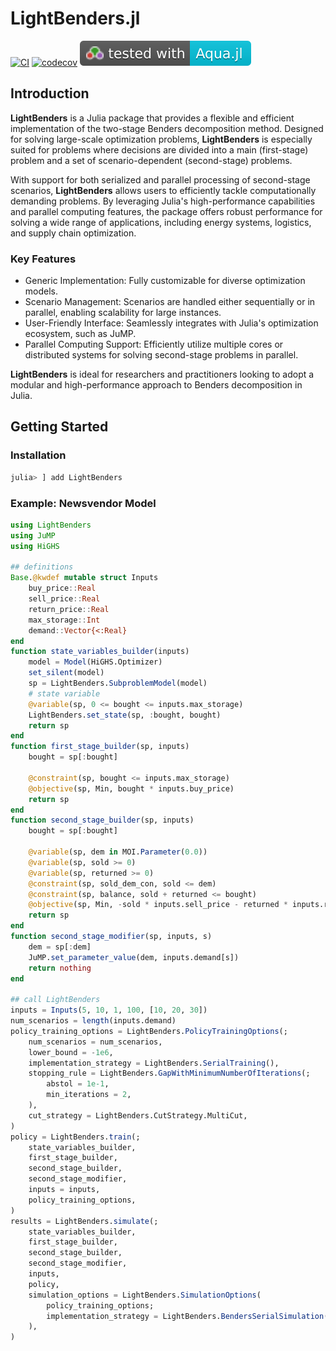 # **LightBenders**.jl

[![CI](https://github.com/psrenergy/**LightBenders**.jl/actions/workflows/CI.yml/badge.svg)](https://github.com/psrenergy/**LightBenders**.jl/actions/workflows/CI.yml)
[![codecov](https://codecov.io/gh/psrenergy/**LightBenders**.jl/graph/badge.svg?token=zfYd247kfX)](https://codecov.io/gh/psrenergy/LightBenders.jl)
[![Aqua](https://raw.githubusercontent.com/JuliaTesting/Aqua.jl/master/badge.svg)](https://github.com/JuliaTesting/Aqua.jl)

## Introduction

**LightBenders** is a Julia package that provides a flexible and efficient implementation of the two-stage Benders decomposition method. Designed for solving large-scale optimization problems, **LightBenders** is especially suited for problems where decisions are divided into a main (first-stage) problem and a set of scenario-dependent (second-stage) problems.

With support for both serialized and parallel processing of second-stage scenarios, **LightBenders** allows users to efficiently tackle computationally demanding problems. By leveraging Julia's high-performance capabilities and parallel computing features, the package offers robust performance for solving a wide range of applications, including energy systems, logistics, and supply chain optimization.

### Key Features
- Generic Implementation: Fully customizable for diverse optimization models.
- Scenario Management: Scenarios are handled either sequentially or in parallel, enabling scalability for large instances.
- User-Friendly Interface: Seamlessly integrates with Julia's optimization ecosystem, such as JuMP.
- Parallel Computing Support: Efficiently utilize multiple cores or distributed systems for solving second-stage problems in parallel.


**LightBenders** is ideal for researchers and practitioners looking to adopt a modular and high-performance approach to Benders decomposition in Julia.

## Getting Started

### Installation

```julia
julia> ] add LightBenders
```

### Example: Newsvendor Model
```julia
using LightBenders
using JuMP
using HiGHS

## definitions
Base.@kwdef mutable struct Inputs
    buy_price::Real
    sell_price::Real
    return_price::Real
    max_storage::Int
    demand::Vector{<:Real}
end
function state_variables_builder(inputs)
    model = Model(HiGHS.Optimizer)
    set_silent(model)
    sp = LightBenders.SubproblemModel(model)
    # state variable
    @variable(sp, 0 <= bought <= inputs.max_storage)
    LightBenders.set_state(sp, :bought, bought)
    return sp
end
function first_stage_builder(sp, inputs)
    bought = sp[:bought]

    @constraint(sp, bought <= inputs.max_storage)
    @objective(sp, Min, bought * inputs.buy_price)
    return sp
end
function second_stage_builder(sp, inputs)
    bought = sp[:bought]

    @variable(sp, dem in MOI.Parameter(0.0))
    @variable(sp, sold >= 0)
    @variable(sp, returned >= 0)
    @constraint(sp, sold_dem_con, sold <= dem)
    @constraint(sp, balance, sold + returned <= bought)
    @objective(sp, Min, -sold * inputs.sell_price - returned * inputs.return_price)
    return sp
end
function second_stage_modifier(sp, inputs, s)
    dem = sp[:dem]
    JuMP.set_parameter_value(dem, inputs.demand[s])
    return nothing
end

## call LightBenders
inputs = Inputs(5, 10, 1, 100, [10, 20, 30])
num_scenarios = length(inputs.demand)
policy_training_options = LightBenders.PolicyTrainingOptions(;
    num_scenarios = num_scenarios,
    lower_bound = -1e6,
    implementation_strategy = LightBenders.SerialTraining(),
    stopping_rule = LightBenders.GapWithMinimumNumberOfIterations(;
        abstol = 1e-1,
        min_iterations = 2,
    ),
    cut_strategy = LightBenders.CutStrategy.MultiCut,
)
policy = LightBenders.train(;
    state_variables_builder,
    first_stage_builder,
    second_stage_builder,
    second_stage_modifier,
    inputs = inputs,
    policy_training_options,
)
results = LightBenders.simulate(;
    state_variables_builder,
    first_stage_builder,
    second_stage_builder,
    second_stage_modifier,
    inputs,
    policy,
    simulation_options = LightBenders.SimulationOptions(
        policy_training_options;
        implementation_strategy = LightBenders.BendersSerialSimulation(),
    ),
)
```
